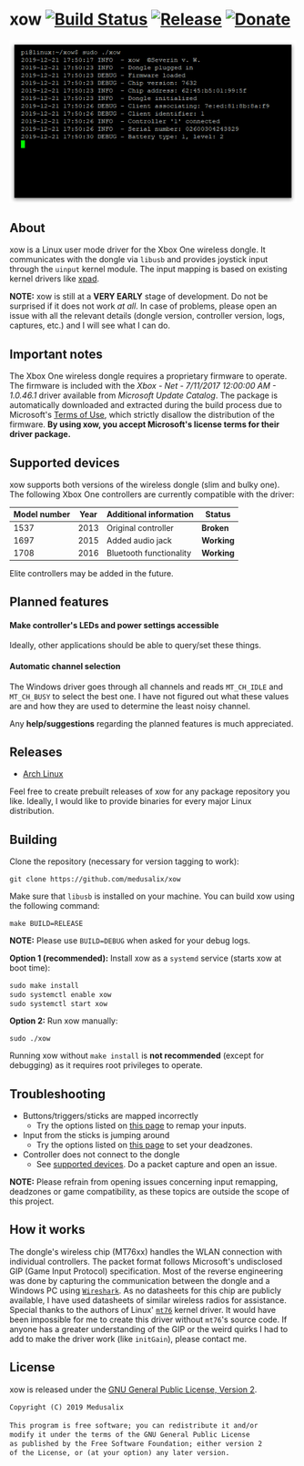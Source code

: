 # xow [![Build Status](https://img.shields.io/travis/com/medusalix/xow)](https://travis-ci.com/medusalix/xow) [![Release](https://img.shields.io/github/v/release/medusalix/xow)](https://github.com/medusalix/xow/releases/latest) [![Donate](https://www.paypalobjects.com/en_US/i/btn/btn_donate_SM.gif)](https://www.paypal.com/cgi-bin/webscr?cmd=_s-xclick&hosted_button_id=PLN6F3UGS37DE&lc=US)

<p align="center">
  <img src="screenshot.png" alt="Screenshot">
</p>

## About

xow is a Linux user mode driver for the Xbox One wireless dongle.
It communicates with the dongle via `libusb` and provides joystick input through the `uinput` kernel module.
The input mapping is based on existing kernel drivers like [xpad](https://github.com/paroj/xpad).

**NOTE:** xow is still at a **VERY EARLY** stage of development. Do not be surprised if it does not work *at all*.
In case of problems, please open an issue with all the relevant details (dongle version, controller version, logs, captures, etc.) and I will see what I can do.

## Important notes

The Xbox One wireless dongle requires a proprietary firmware to operate.
The firmware is included with the *Xbox - Net - 7/11/2017 12:00:00 AM - 1.0.46.1* driver available from *Microsoft Update Catalog*.
The package is automatically downloaded and extracted during the build process due to Microsoft's [Terms of Use](http://www.microsoft.com/en-us/legal/intellectualproperty/copyright/default.aspx), which strictly disallow the distribution of the firmware.
**By using xow, you accept Microsoft's license terms for their driver package.**

## Supported devices

xow supports both versions of the wireless dongle (slim and bulky one).
The following Xbox One controllers are currently compatible with the driver:

| Model number | Year | Additional information  | Status       |
|--------------|------|-------------------------|--------------|
| 1537         | 2013 | Original controller     | **Broken**   |
| 1697         | 2015 | Added audio jack        | **Working**  |
| 1708         | 2016 | Bluetooth functionality | **Working**  |

Elite controllers may be added in the future.

## Planned features

#### Make controller's LEDs and power settings accessible

Ideally, other applications should be able to query/set these things.

#### Automatic channel selection

The Windows driver goes through all channels and reads `MT_CH_IDLE` and `MT_CH_BUSY` to select the best one.
I have not figured out what these values are and how they are used to determine the least noisy channel.

Any **help/suggestions** regarding the planned features is much appreciated.

## Releases

- [Arch Linux](https://aur.archlinux.org/packages/xow-git)

Feel free to create prebuilt releases of xow for any package repository you like.
Ideally, I would like to provide binaries for every major Linux distribution.

## Building

Clone the repository (necessary for version tagging to work):

```
git clone https://github.com/medusalix/xow
```

Make sure that `libusb` is installed on your machine. You can build xow using the following command:

```
make BUILD=RELEASE
```

**NOTE:** Please use `BUILD=DEBUG` when asked for your debug logs.

**Option 1 (recommended):** Install xow as a `systemd` service (starts xow at boot time):

```
sudo make install
sudo systemctl enable xow
sudo systemctl start xow
```

**Option 2:** Run xow manually:

```
sudo ./xow
```

Running xow without `make install` is **not recommended** (except for debugging) as it requires root privileges to operate.

## Troubleshooting

- Buttons/triggers/sticks are mapped incorrectly
    - Try the options listed on [this page](https://wiki.archlinux.org/index.php/Gamepad#Setting_up_deadzones_and_calibration) to remap your inputs.
- Input from the sticks is jumping around
    - Try the options listed on [this page](https://wiki.archlinux.org/index.php/Gamepad#Setting_up_deadzones_and_calibration) to set your deadzones.
- Controller does not connect to the dongle
    - See [supported devices](#supported-devices). Do a packet capture and open an issue.

**NOTE:** Please refrain from opening issues concerning input remapping, deadzones or game compatibility, as these topics are outside the scope of this project.

## How it works

The dongle's wireless chip (MT76xx) handles the WLAN connection with individual controllers.
The packet format follows Microsoft's undisclosed GIP (Game Input Protocol) specification.
Most of the reverse engineering was done by capturing the communication between the dongle and a Windows PC using [`Wireshark`](https://www.wireshark.org).
As no datasheets for this chip are publicly available, I have used datasheets of similar wireless radios for assistance.
Special thanks to the authors of Linux' [`mt76`](https://github.com/torvalds/linux/tree/master/drivers/net/wireless/mediatek/mt76) kernel driver.
It would have been impossible for me to create this driver without `mt76`'s source code.
If anyone has a greater understanding of the GIP or the weird quirks I had to add to make the driver work (like `initGain`), please contact me.

## License

xow is released under the [GNU General Public License, Version 2](LICENSE).

```
Copyright (C) 2019 Medusalix

This program is free software; you can redistribute it and/or
modify it under the terms of the GNU General Public License
as published by the Free Software Foundation; either version 2
of the License, or (at your option) any later version.
```
